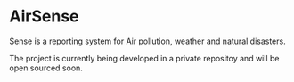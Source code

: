 # AirSense

Sense is a reporting system for Air pollution, weather and natural disasters.
 
 The project is currently being developed in a private repositoy and will be open sourced soon.
